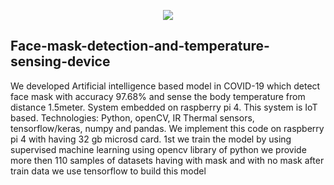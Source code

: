 <p align="center"><img src="https://www.iwextech.com/wp-content/uploads/elementor/thumbs/logo-opoihsv8rted7y8urcq736haofkpw1qfe1ios2iezs.png"></p>

## Face-mask-detection-and-temperature-sensing-device
We developed Artificial intelligence based model in COVID-19 which detect face mask with accuracy 97.68% and sense the body temperature from distance 1.5meter. System embedded on raspberry pi 4. This system is IoT based.  Technologies: Python, openCV, IR Thermal sensors, tensorflow/keras, numpy and pandas.
We implement this code on raspberry pi 4 with having 32 gb microsd card.
1st we train the model by using supervised machine learning using opencv library of python
we provide more then 110 samples of datasets having with mask and with no mask
after train data we use tensorflow to build this model 

